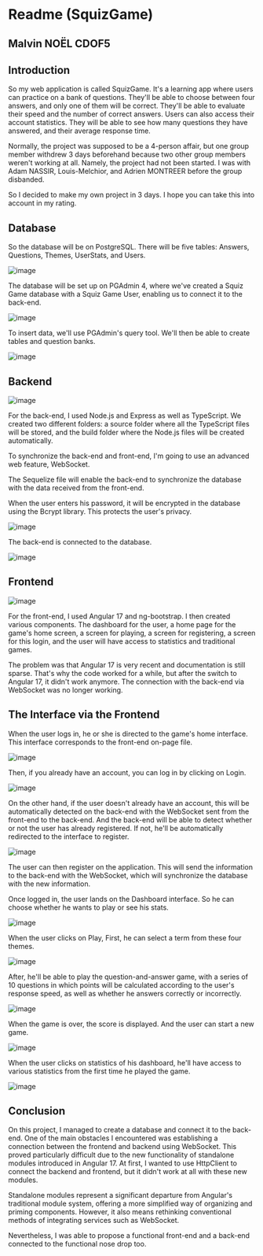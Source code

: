 # Readme (SquizGame)
## Malvin NOËL CDOF5

## Introduction

So my web application is called SquizGame. It's a learning app where users can practice on a bank of questions. They'll be able to choose between four answers, and only one of them will be correct. They'll be able to evaluate their speed and the number of correct answers. Users can also access their account statistics. They will be able to see how many questions they have answered, and their average response time.

Normally, the project was supposed to be a 4-person affair, but one group member withdrew 3 days beforehand because two other group members weren't working at all. Namely, the project had not been started. I was with Adam NASSIR, Louis-Melchior, and Adrien MONTREER before the group disbanded.

So I decided to make my own project in 3 days. I hope you can take this into account in my rating.

## Database

So the database will be on PostgreSQL. There will be five tables: Answers, Questions, Themes, UserStats, and Users.

![image](https://github.com/AIMalvin/SquizGame/assets/69598452/a06cc28a-340e-4ac8-9dfb-a4bc722ba873)

The database will be set up on PGAdmin 4, where we've created a Squiz Game database with a Squiz Game User, enabling us to connect it to the back-end.

![image](https://github.com/AIMalvin/SquizGame/assets/69598452/67e30a8a-4ace-4a03-bf90-58cfdd289c76)

To insert data, we'll use PGAdmin's query tool. We'll then be able to create tables and question banks.

![image](https://github.com/AIMalvin/SquizGame/assets/69598452/281eb320-bedb-48cd-9d35-c61309242d8b)

## Backend

![image](https://github.com/AIMalvin/SquizGame/assets/69598452/28b1e856-c5b4-4ba2-a60d-c3aba4e2117c)

For the back-end, I used Node.js and Express as well as TypeScript. We created two different folders: a source folder where all the TypeScript files will be stored, and the build folder where the Node.js files will be created automatically. 

To synchronize the back-end and front-end, I'm going to use an advanced web feature, WebSocket.

The Sequelize file will enable the back-end to synchronize the database with the data received from the front-end.

When the user enters his password, it will be encrypted in the database using the Bcrypt library. This protects the user's privacy.

![image](https://github.com/AIMalvin/SquizGame/assets/69598452/17a63a6d-b02d-4fe3-a850-beeace9c75d5)

The back-end is connected to the database.

![image](https://github.com/AIMalvin/SquizGame/assets/69598452/52a4e50a-f9ac-4a9a-b315-87a1ef15df6d)


## Frontend

![image](https://github.com/AIMalvin/SquizGame/assets/69598452/08f38086-2ee2-4dcc-ae86-a92a31a915bd)


For the front-end, I used Angular 17 and ng-bootstrap. I then created various components. The dashboard for the user, a home page for the game's home screen, a screen for playing, a screen for registering, a screen for this login, and the user will have access to statistics and traditional games. 

The problem was that Angular 17 is very recent and documentation is still sparse. That's why the code worked for a while, but after the switch to Angular 17, it didn't work anymore. The connection with the back-end via WebSocket was no longer working.

## The Interface via the Frontend

When the user logs in, he or she is directed to the game's home interface. This interface corresponds to the front-end on-page file.

![image](https://github.com/AIMalvin/SquizGame/assets/69598452/d8a85084-36d2-4436-adc6-efee7943be7e)


Then, if you already have an account, you can log in by clicking on Login.

![image](https://github.com/AIMalvin/SquizGame/assets/69598452/3b548a03-9189-416c-afaa-b9693275e0cc)


On the other hand, if the user doesn't already have an account, this will be automatically detected on the back-end with the WebSocket sent from the front-end to the back-end. And the back-end will be able to detect whether or not the user has already registered. If not, he'll be automatically redirected to the interface to register.

![image](https://github.com/AIMalvin/SquizGame/assets/69598452/6a08c653-6d8c-4fcb-844f-07bcd146c9b9)

The user can then register on the application. This will send the information to the back-end with the WebSocket, which will synchronize the database with the new information.

Once logged in, the user lands on the Dashboard interface. So he can choose whether he wants to play or see his stats.

![image](https://github.com/AIMalvin/SquizGame/assets/69598452/86c97619-75c9-4ca4-a2c3-de35f8dba82b)


When the user clicks on Play, First, he can select a term from these four themes.

![image](https://github.com/AIMalvin/SquizGame/assets/69598452/4fc183f6-eef6-48a2-9f9c-ba03dd225c1c)


After, he'll be able to play the question-and-answer game, with a series of 10 questions in which points will be calculated according to the user's response speed, as well as whether he answers correctly or incorrectly.

![image](https://github.com/AIMalvin/SquizGame/assets/69598452/6d8808d0-e7fd-47fc-b194-4e4182f234d0)

When the game is over, the score is displayed. And the user can start a new game.

![image](https://github.com/AIMalvin/SquizGame/assets/69598452/3bf95f0b-7be7-4b85-b6cf-7028099b74bc)


When the user clicks on statistics of his dashboard, he'll have access to various statistics from the first time he played the game.

![image](https://github.com/AIMalvin/SquizGame/assets/69598452/38375d06-1458-4d30-bc23-3c179ad37e8b)


## Conclusion

On this project, I managed to create a database and connect it to the back-end. One of the main obstacles I encountered was establishing a connection between the frontend and backend using WebSocket. This proved particularly difficult due to the new functionality of standalone modules introduced in Angular 17. At first, I wanted to use HttpClient to connect the backend and frontend, but it didn't work at all with these new modules.

Standalone modules represent a significant departure from Angular's traditional module system, offering a more simplified way of organizing and priming components. However, it also means rethinking conventional methods of integrating services such as WebSocket.

Nevertheless, I was able to propose a functional front-end and a back-end connected to the functional nose drop too.
